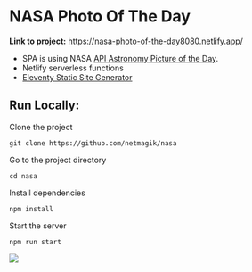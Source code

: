 # NASA Photo Of The Day

**Link to project:**  https://nasa-photo-of-the-day8080.netlify.app/

- SPA is using NASA [API Astronomy Picture of the Day](https://apod.nasa.gov/apod/astropix.html).
- Netlify serverless functions
- [Eleventy Static Site Generator](https://www.11ty.dev/)

## Run Locally:
Clone the project
```
git clone https://github.com/netmagik/nasa
```

Go to the project directory
```
cd nasa
```
Install dependencies
```
npm install
```
Start the server
```
npm run start
```
<img src="https://user-images.githubusercontent.com/3833560/207976003-e11e0faa-0c8c-4926-9d1f-ab37ba30e31d.png">